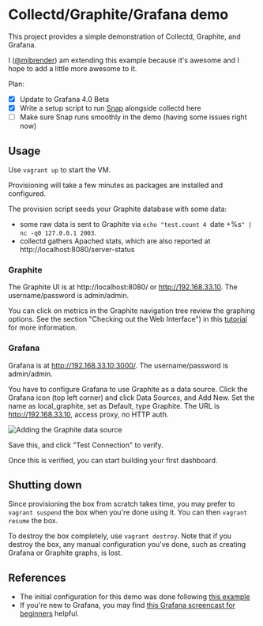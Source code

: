 # Collectd/Graphite/Grafana demo

This project provides a simple demonstration of Collectd, Graphite,
and Grafana.

I ([@mjbrender](https://github.com/mjbrender)) am extending this example because it's awesome and I hope to add a little more awesome to it. 

Plan: 

- [x] Update to Grafana 4.0 Beta 
- [x] Write a setup script to run [Snap](http://snap-telemetry.io/) alongside collectd here 
- [ ] Make sure Snap runs smoothly in the demo (having some issues right now)

## Usage

Use `vagrant up` to start the VM.

Provisioning will take a few minutes as packages are installed and configured.

The provision script seeds your Graphite database with some data:

* some raw data is sent to Graphite via `echo "test.count 4 `date
+%s`" | nc -q0 127.0.0.1 2003`.
* collectd gathers Apached stats, which are also reported at http://localhost:8080/server-status

### Graphite

The Graphite UI is at http://localhost:8080/ or http://192.168.33.10.
The username/password is admin/admin.

You can click on metrics in the Graphite navigation tree review the
graphing options.  See the section "Checking out the Web Interface")
in this
[tutorial](https://www.digitalocean.com/community/tutorials/how-to-install-and-use-graphite-on-an-ubuntu-14-04-server)
for more information.

### Grafana

Grafana is at http://192.168.33.10:3000/.  The username/password is
admin/admin.

You have to configure Grafana to use Graphite as a data source.  Click
the Grafana icon (top left corner) and click Data Sources, and Add
New.  Set the name as local_graphite, set as Default, type Graphite.
The URL is http://192.168.33.10, access proxy, no HTTP auth.

![Adding the Graphite data source](img/grafana_add_source.png?raw=true "Adding the Graphite data source")

Save this, and click "Test Connection" to verify.

Once this is verified, you can start building your first dashboard.


## Shutting down

Since provisioning the box from scratch takes time, you may prefer to
`vagrant suspend` the box when you're done using it.  You can then
`vagrant resume` the box.

To destroy the box completely, use `vagrant destroy`.  Note that if
you destroy the box, any manual configuration you've done, such as
creating Grafana or Graphite graphs, is lost.

## References

* The initial configuration for this demo was done following [this
  example](https://www.digitalocean.com/community/tutorials/an-introduction-to-tracking-statistics-with-graphite-statsd-and-collectd)
* If you're new to Grafana, you may find [this Grafana screencast for
  beginners](https://www.youtube.com/watch?v=sKNZMtoSHN4) helpful.

